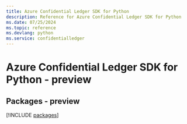 ```yaml
---
title: Azure Confidential Ledger SDK for Python
description: Reference for Azure Confidential Ledger SDK for Python
ms.date: 07/25/2024
ms.topic: reference
ms.devlang: python
ms.service: confidentialledger
---
```

# Azure Confidential Ledger SDK for Python - preview
## Packages - preview
[!INCLUDE [packages](confidential-ledger-index.md)]